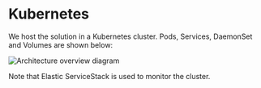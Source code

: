 
# Kubernetes

We host the solution in a Kubernetes cluster. Pods, Services, DaemonSet and Volumes are shown below:

![Architecture overview diagram](https://github.com/willemodendaal/loggy/blob/master/doc/diagrams/containers.png)

Note that Elastic ServiceStack is used to monitor the cluster.

